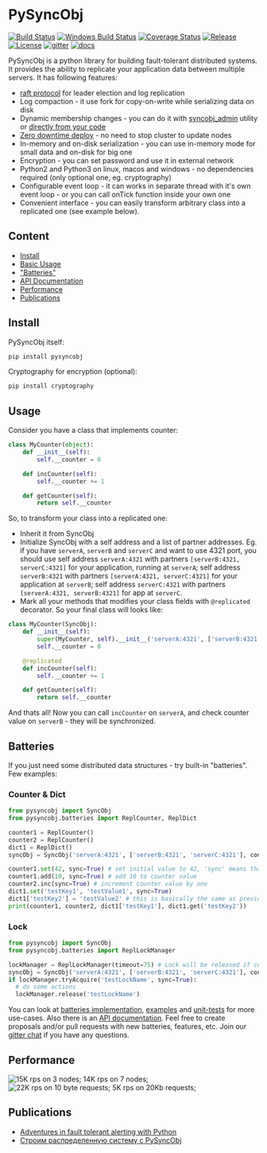 # PySyncObj

[![Build Status][travis-image]][travis] [![Windows Build Status][appveyor-image]][appveyor] [![Coverage Status][coverage-image]][coverage] [![Release][release-image]][releases] [![License][license-image]][license] [![gitter][gitter-image]][gitter] [![docs][docs-image]][docs]

[travis-image]: https://travis-ci.org/bakwc/PySyncObj.svg?branch=master
[travis]: https://travis-ci.org/bakwc/PySyncObj

[appveyor-image]: https://ci.appveyor.com/api/projects/status/github/bakwc/pysyncobj?branch=master&svg=true
[appveyor]: https://ci.appveyor.com/project/bakwc/pysyncobj

[coverage-image]: https://coveralls.io/repos/github/bakwc/PySyncObj/badge.svg?branch=master
[coverage]: https://coveralls.io/github/bakwc/PySyncObj?branch=master

[release-image]: https://img.shields.io/badge/release-0.3.3-blue.svg?style=flat
[releases]: https://github.com/bakwc/PySyncObj/releases

[license-image]: https://img.shields.io/badge/license-MIT-blue.svg?style=flat
[license]: LICENSE.txt

[gitter-image]: https://badges.gitter.im/bakwc/PySyncObj.svg
[gitter]: https://gitter.im/bakwc/PySyncObj?utm_source=badge&utm_medium=badge&utm_campaign=pr-badge&utm_content=badge

[docs-image]: https://readthedocs.org/projects/pysyncobj/badge/?version=latest
[docs]: http://pysyncobj.readthedocs.io/en/latest/

PySyncObj is a python library for building fault-tolerant distributed systems. It provides the ability to replicate your application data between multiple servers. It has following features:

- [raft protocol](http://raft.github.io/) for leader election and log replication
- Log compaction - it use fork for copy-on-write while serializing data on disk
- Dynamic membership changes - you can do it with [syncobj_admin](https://github.com/bakwc/PySyncObj/wiki/syncobj_admin) utility or [directly from your code](https://github.com/bakwc/PySyncObj/wiki/Dynamic-membership-change)
- [Zero downtime deploy](https://github.com/bakwc/PySyncObj/wiki/Zero-downtime-deploy) - no need to stop cluster to update nodes
- In-memory and on-disk serialization - you can use in-memory mode for small data and on-disk for big one
- Encryption - you can set password and use it in external network
- Python2 and Python3 on linux, macos and windows - no dependencies required (only optional one, eg. cryptography)
- Configurable event loop - it can works in separate thread with it's own event loop - or you can call onTick function inside your own one
- Convenient interface - you can easily transform arbitrary class into a replicated one (see example below).

## Content
 * [Install](#install)
 * [Basic Usage](#usage)
 * ["Batteries"](#batteries)
 * [API Documentation](http://pysyncobj.readthedocs.io)
 * [Performance](#performance)
 * [Publications](#publications)

## Install
PySyncObj itself:
```bash
pip install pysyncobj
```
Cryptography for encryption (optional):
```bash
pip install cryptography
```

## Usage
Consider you have a class that implements counter:
```python
class MyCounter(object):
	def __init__(self):
		self.__counter = 0

	def incCounter(self):
		self.__counter += 1

	def getCounter(self):
		return self.__counter
```
So, to transform your class into a replicated one:
 - Inherit it from SyncObj
 - Initialize SyncObj with a self address and a list of partner addresses. Eg. if you have `serverA`, `serverB` and `serverC` and want to use 4321 port, you should use self address `serverA:4321` with partners `[serverB:4321, serverC:4321]` for your application, running at `serverA`; self address `serverB:4321` with partners `[serverA:4321, serverC:4321]` for your application at `serverB`; self address `serverC:4321` with partners `[serverA:4321, serverB:4321]` for app at `serverC`.
 - Mark all your methods that modifies your class fields with `@replicated` decorator.
So your final class will looks like:
```python
class MyCounter(SyncObj):
	def __init__(self):
		super(MyCounter, self).__init__('serverA:4321', ['serverB:4321', 'serverC:4321'])
		self.__counter = 0

	@replicated
	def incCounter(self):
		self.__counter += 1

	def getCounter(self):
		return self.__counter
```
And thats all! Now you can call `incCounter` on `serverA`, and check counter value on `serverB` - they will be synchronized.

## Batteries
If you just need some distributed data structures - try built-in "batteries". Few examples:
### Counter & Dict
```python
from pysyncobj import SyncObj
from pysyncobj.batteries import ReplCounter, ReplDict

counter1 = ReplCounter()
counter2 = ReplCounter()
dict1 = ReplDict()
syncObj = SyncObj('serverA:4321', ['serverB:4321', 'serverC:4321'], consumers=[counter1, counter2, dict1])

counter1.set(42, sync=True) # set initial value to 42, 'sync' means that operation is blocking
counter1.add(10, sync=True) # add 10 to counter value
counter2.inc(sync=True) # increment counter value by one
dict1.set('testKey1', 'testValue1', sync=True)
dict1['testKey2'] = 'testValue2' # this is basically the same as previous, but asynchronous (non-blocking)
print(counter1, counter2, dict1['testKey1'], dict1.get('testKey2'))
```
### Lock
```python
from pysyncobj import SyncObj
from pysyncobj.batteries import ReplLockManager

lockManager = ReplLockManager(timeout=75) # Lock will be released if connection dropped for more than 75 seconds
syncObj = SyncObj('serverA:4321', ['serverB:4321', 'serverC:4321'], consumers=[lockManager])
if lockManager.tryAcquire('testLockName', sync=True):
  # do some actions
  lockManager.release('testLockName')
```
You can look at [batteries implementation](https://github.com/bakwc/PySyncObj/blob/master/pysyncobj/batteries.py), [examples](https://github.com/bakwc/PySyncObj/tree/master/examples) and [unit-tests](https://github.com/bakwc/PySyncObj/blob/master/test_syncobj.py) for more use-cases. Also there is an [API documentation](http://pysyncobj.readthedocs.io). Feel free to create proposals and/or pull requests with new batteries, features, etc. Join our [gitter chat](https://gitter.im/bakwc/PySyncObj) if you have any questions.


## Performance
![15K rps on 3 nodes; 14K rps on 7 nodes;](http://pastexen.com/i/Ge3lnrM1OY.png "RPS vs Cluster Size")
![22K rps on 10 byte requests; 5K rps on 20Kb requests;](http://pastexen.com/i/0RIsrKxJsV.png "RPS vs Request Size")

## Publications
- [Adventures in fault tolerant alerting with Python](https://blog.hostedgraphite.com/2017/05/05/adventures-in-fault-tolerant-alerting-with-python/)
- [Строим распределенную систему c PySyncObj](https://habrahabr.ru/company/wargaming/blog/301398/)
